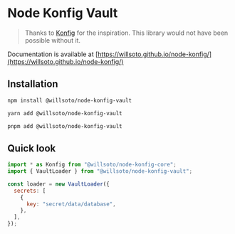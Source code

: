 # Node Konfig Vault

> Thanks to [Konfig](https://github.com/lalamove/konfig) for the inspiration. This library would not have been possible without it.

Documentation is available at [https://willsoto.github.io/node-konfig/](https://willsoto.github.io/node-konfig/)

## Installation

```bash
npm install @willsoto/node-konfig-vault
```

```bash
yarn add @willsoto/node-konfig-vault
```

```bash
pnpm add @willsoto/node-konfig-vault
```

## Quick look

```javascript
import * as Konfig from "@willsoto/node-konfig-core";
import { VaultLoader } from "@willsoto/node-konfig-vault";

const loader = new VaultLoader({
  secrets: [
    {
      key: "secret/data/database",
    },
  ],
});
```
